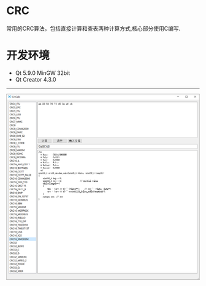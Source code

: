 # CRC
常用的CRC算法，包括直接计算和查表两种计算方式,核心部分使用C编写.
# 开发环境
* Qt 5.9.0 MinGW 32bit
* Qt Creator 4.3.0
----
![program view](https://github.com/Ging-H/CRC/blob/master/preview.png)

